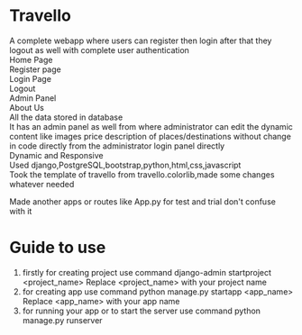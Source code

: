 # Travello

A complete webapp where users can register then login after that they logout as well with complete user authentication <br>
Home Page <br>
Register page <br>
Login Page <br>
Logout <br>
Admin Panel <br>
About Us <br>
All the data stored in database <br>
It has an admin panel as well from where administrator can edit the dynamic content like images price description of places/destinations without change in code directly from the administrator login panel directly <br>
Dynamic and Responsive  <br>
Used django,PostgreSQL,bootstrap,python,html,css,javascript <br>
Took the template of travello from travello.colorlib,made some changes whatever needed

Made another apps or routes like App.py for test and trial don't confuse with it  




# Guide to use
1) firstly for creating project use command
django-admin startproject <project_name>                Replace <project_name> with your project name
2) for creating app use command
python manage.py startapp <app_name>                      Replace <app_name> with your app name 
3) for running your app or to start the server use command
python manage.py runserver

 
